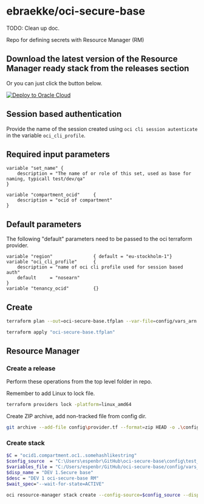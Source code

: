 # ebraekke/oci-secure-base

TODO: Clean up doc. 

Repo for defining secrets with Resource Manager (RM)

## Download the latest version of the Resource Manager ready stack from the releases section

Or you can just click the button below.

[![Deploy to Oracle Cloud](https://oci-resourcemanager-plugin.plugins.oci.oraclecloud.com/latest/deploy-to-oracle-cloud.svg)](https://cloud.oracle.com/resourcemanager/stacks/create?zipUrl=https://github.com/ebraekke/oci-secure-base/releases/download/v0.9.0-alpha.1/oci-secure-base_0.9.0.zip)

## Session based authentication

Provide the name of the session created using `oci cli session autenticate` in the variable `oci_cli_profile`.

## Required input parameters

```hcl
variable "set_name" {
    description = "The name of or role of this set, used as base for naming, typicall test/dev/qa"
}

variable "compartment_ocid"     {
    description = "ocid of compartment"
}
```

## Default parameters

The following "default" parameters need to be passed to the oci terraform provider.

```hcl
variable "region"               { default = "eu-stockholm-1"}
variable "oci_cli_profile"      {
    description = "name of oci cli profile used for session based auth"
    default     = "nosearn"
}
variable "tenancy_ocid"         {}
```

## Create 

```bash
terraform plan --out=oci-secure-base.tfplan --var-file=config/vars_arn.tfvars

terraform apply "oci-secure-base.tfplan"
```

## Resource Manager

### Create a release 

Perform these operations from the top level folder in repo. 

Remember to add Linux to lock file.
```bash
terraform providers lock -platform=linux_amd64
```

Create ZIP archive, add non-tracked file from config dir.
```bash
git archive --add-file config\provider.tf --format=zip HEAD -o .\config\test_rel.zip
```

### Create stack

```bash
$C = "ocid1.compartment.oc1..somehashlikestring"
$config_source  = "C:\Users\espenbr\GitHub\oci-secure-base\config\test_rel.zip"
$variables_file = "C:/Users/espenbr/GitHub/oci-secure-base/config/vars_arn.json"
$disp_name = "DEV 1.Secure base"
$desc = "DEV 1 oci-secure-base RM"
$wait_spec="--wait-for-state=ACTIVE"

oci resource-manager stack create --config-source=$config_source --display-name="$disp_name" --description="$desc" --variables=file://$variables_file -c $C --terraform-version=1.2.x $wait_spec
```
